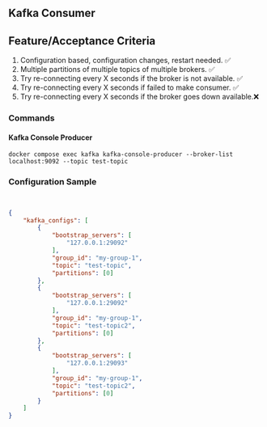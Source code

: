 ## Kafka Consumer


## Feature/Acceptance Criteria
1. Configuration based, configuration changes, restart needed. ✅
2. Multiple partitions of multiple topics of multiple brokers. ✅
3. Try re-connecting every X seconds if the broker is not available. ✅
4. Try re-connecting every X seconds if failed to make consumer. ✅
5. Try re-connecting every X seconds if the broker goes down available.❌

### Commands
#### Kafka Console Producer

```shell
docker compose exec kafka kafka-console-producer --broker-list localhost:9092 --topic test-topic
```

### Configuration Sample
```json


{
    "kafka_configs": [
        {
            "bootstrap_servers": [
                "127.0.0.1:29092"
            ],
            "group_id": "my-group-1",
            "topic": "test-topic",
            "partitions": [0]
        },
        {
            "bootstrap_servers": [
                "127.0.0.1:29092"
            ],
            "group_id": "my-group-1",
            "topic": "test-topic2",
            "partitions": [0]
        },
        {
            "bootstrap_servers": [
                "127.0.0.1:29093"
            ],
            "group_id": "my-group-1",
            "topic": "test-topic2",
            "partitions": [0]
        }
    ]
}
```